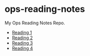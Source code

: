 # ops-reading-notes
My Ops Reading Notes Repo.

- [Reading 1](reading1.md)
- [Reading 2](reading2.md)
- [Reading 3](reading3.md)
- [Reading 4](reading4.md)
